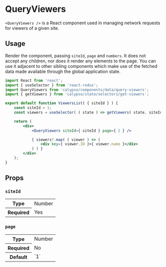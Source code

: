 # QueryViewers

`<QueryViewers />` is a React component used in managing network requests for viewers of a given site.

## Usage

Render the component, passing `siteId`, `page` and `numbers`. It does not accept any children, nor does it render any elements to the page. You can use it adjacent to other sibling components which make use of the fetched data made available through the global application state.

```jsx
import React from 'react';
import { useSelector } from 'react-redux';
import QueryViewers from 'calypso/components/data/query-viewers';
import { getViewers } from 'calypso/state/selectors/get-viewers';

export default function ViewersList( { siteId } ) {
	const siteId = 1;
	const viewers = useSelector( ( state ) => getViewers( state, siteId ) );

	return (
		<div>
			<QueryViewers siteId={ siteId } page={ 2 } />

			{ viewers?.map( ( viewer ) => (
				<div key={ viewer.ID }>{ viewer.name }</div>
			) ) }
		</div>
	);
}
```

## Props

### `siteId`

<table>
	<tr><th>Type</th><td>Number</td></tr>
	<tr><th>Required</th><td>Yes</td></tr>
</table>

### `page`

<table>
	<tr><th>Type</th><td>Number</td></tr>
	<tr><th>Required</th><td>No</td></tr>
	<tr><th>Default</th><td>`1`</td></tr>
</table>
